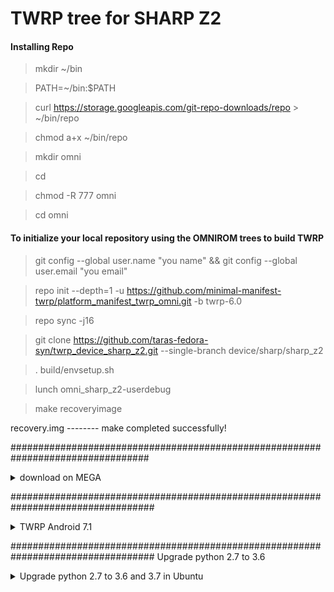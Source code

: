 # TWRP tree for SHARP Z2

#### Installing Repo

>mkdir ~/bin

>PATH=~/bin:$PATH

>curl https://storage.googleapis.com/git-repo-downloads/repo > ~/bin/repo

>chmod a+x ~/bin/repo

>mkdir omni

>cd

>chmod -R 777 omni  

>cd omni

#### To initialize your local repository using the OMNIROM trees to build TWRP

>git config --global user.name "you name" && git config --global user.email "you email"

>repo init --depth=1 -u https://github.com/minimal-manifest-twrp/platform_manifest_twrp_omni.git -b twrp-6.0

>repo sync -j16

>git clone https://github.com/taras-fedora-syn/twrp_device_sharp_z2.git --single-branch device/sharp/sharp_z2

>. build/envsetup.sh

>lunch omni_sharp_z2-userdebug

>make recoveryimage

recovery.img -------- make completed successfully!

#################################################################################
<details>  
  <summary>download on MEGA</summary>

>cd

>sudo apt-get install ruby gem

>sudo gem install rmega

>cd ~/omni/out/target/product/sharp_z2

>rmega-up recovery.img -u you@email
</details>

##################################################################################
<details>  
  <summary>TWRP Android 7.1</summary>

>cd omni/bootable

>git clone https://github.com/omnirom/android_bootable_recovery.git -b android-7.1

>rm -rf recovery

>mv android_bootable_recovery recovery

>cd

>cd omni

>. build/envsetup.sh

>lunch omni_sharp_z2-userdebug

>make recoveryimage

recovery.img -------- make completed successfully!
</details>

##################################################################################
Upgrade python 2.7 to 3.6
<details>  
  <summary>Upgrade python 2.7 to 3.6 and 3.7 in Ubuntu</summary>
https://rajputankit22.medium.com/upgrade-python-2-7-to-3-6-and-3-7-in-ubuntu-97d2727bf911
</details>
